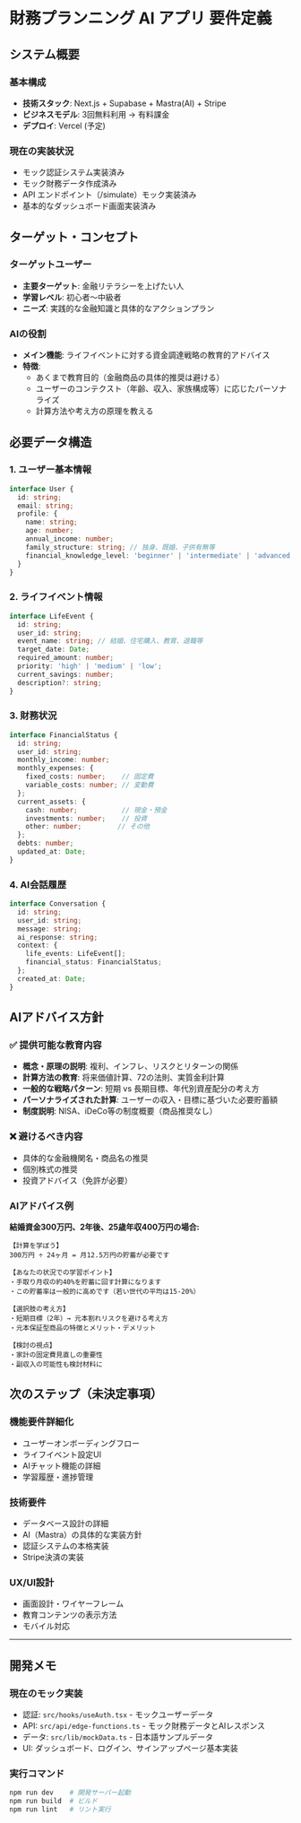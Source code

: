 # 財務プランニング AI アプリ 要件定義

## システム概要

### 基本構成
- **技術スタック**: Next.js + Supabase + Mastra(AI) + Stripe
- **ビジネスモデル**: 3回無料利用 → 有料課金
- **デプロイ**: Vercel (予定)

### 現在の実装状況
- モック認証システム実装済み
- モック財務データ作成済み
- API エンドポイント（/simulate）モック実装済み
- 基本的なダッシュボード画面実装済み

## ターゲット・コンセプト

### ターゲットユーザー
- **主要ターゲット**: 金融リテラシーを上げたい人
- **学習レベル**: 初心者〜中級者
- **ニーズ**: 実践的な金融知識と具体的なアクションプラン

### AIの役割
- **メイン機能**: ライフイベントに対する資金調達戦略の教育的アドバイス
- **特徴**: 
  - あくまで教育目的（金融商品の具体的推奨は避ける）
  - ユーザーのコンテクスト（年齢、収入、家族構成等）に応じたパーソナライズ
  - 計算方法や考え方の原理を教える

## 必要データ構造

### 1. ユーザー基本情報
```typescript
interface User {
  id: string;
  email: string;
  profile: {
    name: string;
    age: number;
    annual_income: number;
    family_structure: string; // 独身、既婚、子供有無等
    financial_knowledge_level: 'beginner' | 'intermediate' | 'advanced';
  }
}
```

### 2. ライフイベント情報
```typescript
interface LifeEvent {
  id: string;
  user_id: string;
  event_name: string; // 結婚、住宅購入、教育、退職等
  target_date: Date;
  required_amount: number;
  priority: 'high' | 'medium' | 'low';
  current_savings: number;
  description?: string;
}
```

### 3. 財務状況
```typescript
interface FinancialStatus {
  id: string;
  user_id: string;
  monthly_income: number;
  monthly_expenses: {
    fixed_costs: number;    // 固定費
    variable_costs: number; // 変動費
  };
  current_assets: {
    cash: number;           // 現金・預金
    investments: number;    // 投資
    other: number;         // その他
  };
  debts: number;
  updated_at: Date;
}
```

### 4. AI会話履歴
```typescript
interface Conversation {
  id: string;
  user_id: string;
  message: string;
  ai_response: string;
  context: {
    life_events: LifeEvent[];
    financial_status: FinancialStatus;
  };
  created_at: Date;
}
```

## AIアドバイス方針

### ✅ 提供可能な教育内容
- **概念・原理の説明**: 複利、インフレ、リスクとリターンの関係
- **計算方法の教育**: 将来価値計算、72の法則、実質金利計算
- **一般的な戦略パターン**: 短期 vs 長期目標、年代別資産配分の考え方
- **パーソナライズされた計算**: ユーザーの収入・目標に基づいた必要貯蓄額
- **制度説明**: NISA、iDeCo等の制度概要（商品推奨なし）

### ❌ 避けるべき内容
- 具体的な金融機関名・商品名の推奨
- 個別株式の推奨
- 投資アドバイス（免許が必要）

### AIアドバイス例
**結婚資金300万円、2年後、25歳年収400万円の場合:**
```
【計算を学ぼう】
300万円 ÷ 24ヶ月 = 月12.5万円の貯蓄が必要です

【あなたの状況での学習ポイント】
・手取り月収の約40%を貯蓄に回す計算になります
・この貯蓄率は一般的に高めです（若い世代の平均は15-20%）

【選択肢の考え方】
・短期目標（2年）→ 元本割れリスクを避ける考え方
・元本保証型商品の特徴とメリット・デメリット

【検討の視点】
・家計の固定費見直しの重要性
・副収入の可能性も検討材料に
```

## 次のステップ（未決定事項）

### 機能要件詳細化
- ユーザーオンボーディングフロー
- ライフイベント設定UI
- AIチャット機能の詳細
- 学習履歴・進捗管理

### 技術要件
- データベース設計の詳細
- AI（Mastra）の具体的な実装方針
- 認証システムの本格実装
- Stripe決済の実装

### UX/UI設計
- 画面設計・ワイヤーフレーム
- 教育コンテンツの表示方法
- モバイル対応

---

## 開発メモ

### 現在のモック実装
- 認証: `src/hooks/useAuth.tsx` - モックユーザーデータ
- API: `src/api/edge-functions.ts` - モック財務データとAIレスポンス
- データ: `src/lib/mockData.ts` - 日本語サンプルデータ
- UI: ダッシュボード、ログイン、サインアップページ基本実装

### 実行コマンド
```bash
npm run dev    # 開発サーバー起動
npm run build  # ビルド
npm run lint   # リント実行
```